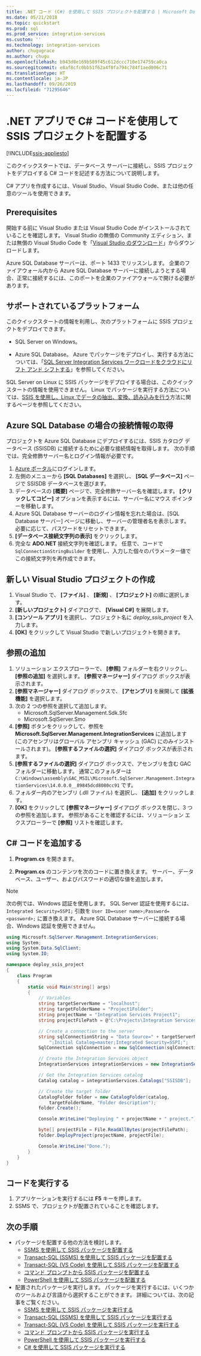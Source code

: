 ```yaml
---
title: .NET コード (C#) を使用して SSIS プロジェクトを配置する | Microsoft Docs
ms.date: 05/21/2018
ms.topic: quickstart
ms.prod: sql
ms.prod_service: integration-services
ms.custom: ''
ms.technology: integration-services
author: chugugrace
ms.author: chugu
ms.openlocfilehash: b943d8e169b589f45c612dccc710e174759ca0ca
ms.sourcegitcommit: e8af8cfc0bb51f62a4f0fa794c784f1aed006c71
ms.translationtype: HT
ms.contentlocale: ja-JP
ms.lasthandoff: 09/26/2019
ms.locfileid: "71295646"
---
```

# <a name="deploy-an-ssis-project-with-c-code-in-a-net-app"></a>.NET アプリで C# コードを使用して SSIS プロジェクトを配置する

[!INCLUDE[ssis-appliesto](../includes/ssis-appliesto-ssvrpluslinux-asdb-asdw-xxx.md)]


このクイックスタートでは、データベース サーバーに接続し、SSIS プロジェクトをデプロイする C# コードを記述する方法について説明します。

C# アプリを作成するには、Visual Studio、Visual Studio Code、または他の任意のツールを使用できます。

## <a name="prerequisites"></a>Prerequisites

開始する前に Visual Studio または Visual Studio Code がインストールされていることを確認します。 Visual Studio の無償の Community エディション、または無償の Visual Studio Code を「[Visual Studio のダウンロード](https://www.visualstudio.com/downloads/)」からダウンロードします。

Azure SQL Database サーバーは、ポート 1433 でリッスンします。 企業のファイアウォール内から Azure SQL Database サーバーに接続しようとする場合、正常に接続するには、このポートを企業のファイアウォールで開ける必要があります。

## <a name="supported-platforms"></a>サポートされているプラットフォーム

このクイックスタートの情報を利用し、次のプラットフォームに SSIS プロジェクトをデプロイできます。

-   SQL Server on Windows。

-   Azure SQL Database。 Azure でパッケージをデプロイし、実行する方法については、「[SQL Server Integration Services ワークロードをクラウドにリフト アンド シフトする](lift-shift/ssis-azure-lift-shift-ssis-packages-overview.md)」を参照してください。

SQL Server on Linux に SSIS パッケージをデプロイする場合は、このクイックスタートの情報を使用できません。 Linux でパッケージを実行する方法については、[SSIS を使用し、Linux でデータの抽出、変換、読み込みを行う](../linux/sql-server-linux-migrate-ssis.md)方法に関するページを参照してください。

## <a name="for-azure-sql-database-get-the-connection-info"></a>Azure SQL Database の場合の接続情報の取得

プロジェクトを Azure SQL Database にデプロイするには、SSIS カタログ データベース (SSISDB) に接続するために必要な接続情報を取得します。 次の手順では、完全修飾サーバー名とログイン情報が必要です。

1. [Azure ポータル](https://portal.azure.com/)にログインします。
2. 左側のメニューから **[SQL Databases]** を選択し、 **[SQL データベース]** ページで SSISDB データベースを選びます。 
3. データベースの **[概要]** ページで、完全修飾サーバー名を確認します。 **[クリックしてコピー]** オプションを表示するには、サーバー名にマウス ポインターを移動します。 
4. Azure SQL Database サーバーのログイン情報を忘れた場合は、[SQL Database サーバー] ページに移動し、サーバーの管理者名を表示します。 必要に応じて、パスワードをリセットできます。
5. **[データベース接続文字列の表示]** をクリックします。
6. 完全な **ADO.NET** 接続文字列を確認します。 任意で、コードで `SqlConnectionStringBuilder` を使用し、入力した個々のパラメーター値でこの接続文字列を再作成できます。

## <a name="create-a-new-visual-studio-project"></a>新しい Visual Studio プロジェクトの作成

1. Visual Studio で、 **[ファイル]** 、 **[新規]** 、 **[プロジェクト]** の順に選択します。 
2. **[新しいプロジェクト]** ダイアログで、 **[Visual C#]** を展開します。
3. **[コンソール アプリ]** を選択し、プロジェクト名に *deploy_ssis_project* を入力します。
4. **[OK]** をクリックして Visual Studio で新しいプロジェクトを開きます。

## <a name="add-references"></a>参照の追加
1. ソリューション エクスプローラーで、 **[参照]** フォルダーを右クリックし、 **[参照の追加]** を選択します。 **[参照マネージャー]** ダイアログ ボックスが表示されます。
2. **[参照マネージャー]** ダイアログ ボックスで、 **[アセンブリ]** を展開して **[拡張機能]** を選択します。
3. 次の 2 つの参照を選択して追加します。
    -   Microsoft.SqlServer.Management.Sdk.Sfc
    -   Microsoft.SqlServer.Smo
4. **[参照]** ボタンをクリックして、参照を **Microsoft.SqlServer.Management.IntegrationServices** に追加します (このアセンブリはグローバル アセンブリ キャッシュ (GAC) にのみインストールされます)。 **[参照するファイルの選択]** ダイアログ ボックスが表示されます。
5. **[参照するファイルの選択]** ダイアログ ボックスで、アセンブリを含む GAC フォルダーに移動します。 通常このフォルダーは `C:\Windows\assembly\GAC_MSIL\Microsoft.SqlServer.Management.IntegrationServices\14.0.0.0__89845dcd8080cc91` です。
6. フォルダー内のアセンブリ (.dll ファイル) を選択し、 **[追加]** をクリックします。
7. **[OK]** をクリックして **[参照マネージャー]** ダイアログ ボックスを閉じ、3 つの参照を追加します。 参照があることを確認するには、ソリューション エクスプローラーで **[参照]** リストを確認します。

## <a name="add-the-c-code"></a>C# コードを追加する 
1. **Program.cs** を開きます。

2. **Program.cs** のコンテンツを次のコードに置き換えます。 サーバー、データベース、ユーザー、およびパスワードの適切な値を追加します。

> [!NOTE]
> 次の例では、Windows 認証を使用します。 SQL Server 認証を使用するには、`Integrated Security=SSPI;` 引数を `User ID=<user name>;Password=<password>;` に置き換えます。 Azure SQL Database サーバーに接続する場合、Windows 認証を使用できません。

```csharp
using Microsoft.SqlServer.Management.IntegrationServices;
using System;
using System.Data.SqlClient;
using System.IO;

namespace deploy_ssis_project
{
    class Program
    {
        static void Main(string[] args)
        {
            // Variables
            string targetServerName = "localhost";
            string targetFolderName = "Project1Folder";
            string projectName = "Integration Services Project1";
            string projectFilePath = @"C:\Projects\Integration Services Project1\Integration Services Project1\bin\Development\Integration Services Project1.ispac";

            // Create a connection to the server
            string sqlConnectionString = "Data Source=" + targetServerName +
                ";Initial Catalog=master;Integrated Security=SSPI;";
            SqlConnection sqlConnection = new SqlConnection(sqlConnectionString);

            // Create the Integration Services object
            IntegrationServices integrationServices = new IntegrationServices(sqlConnection);

            // Get the Integration Services catalog
            Catalog catalog = integrationServices.Catalogs["SSISDB"];

            // Create the target folder
            CatalogFolder folder = new CatalogFolder(catalog,
                targetFolderName, "Folder description");
            folder.Create();

            Console.WriteLine("Deploying " + projectName + " project.");

            byte[] projectFile = File.ReadAllBytes(projectFilePath);
            folder.DeployProject(projectName, projectFile);

            Console.WriteLine("Done.");
        }
    }
}
```

## <a name="run-the-code"></a>コードを実行する

1. アプリケーションを実行するには **F5** キーを押します。
2. SSMS で、プロジェクトが配置されていることを確認します。

## <a name="next-steps"></a>次の手順
- パッケージを配置する他の方法を検討します。
    - [SSMS を使用して SSIS パッケージを配置する](./ssis-quickstart-deploy-ssms.md)
    - [Transact-SQL (SSMS) を使用して SSIS パッケージを配置する](./ssis-quickstart-deploy-tsql-ssms.md)
    - [Transact-SQL (VS Code) を使用して SSIS パッケージを配置する](ssis-quickstart-deploy-tsql-vscode.md)
    - [コマンド プロンプトから SSIS パッケージを配置する](./ssis-quickstart-deploy-cmdline.md)
    - [PowerShell を使用して SSIS パッケージを配置する](ssis-quickstart-deploy-powershell.md)
- 配置されたパッケージを実行します。 パッケージを実行するには、いくつかのツールおよび言語から選択することができます。 詳細については、次の記事をご覧ください。
    - [SSMS を使用して SSIS パッケージを実行する](./ssis-quickstart-run-ssms.md)
    - [Transact-SQL (SSMS) を使用して SSIS パッケージを実行する](./ssis-quickstart-run-tsql-ssms.md)
    - [Transact-SQL (VS Code) を使用して SSIS パッケージを実行する](ssis-quickstart-run-tsql-vscode.md)
    - [コマンド プロンプトから SSIS パッケージを実行する](./ssis-quickstart-run-cmdline.md)
    - [PowerShell を使用して SSIS パッケージを実行する](ssis-quickstart-run-powershell.md)
    - [C# を使用して SSIS パッケージを実行する](./ssis-quickstart-run-dotnet.md) 
